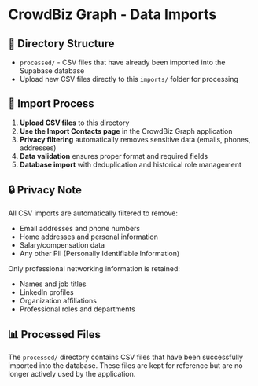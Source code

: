 # CrowdBiz Graph - Data Imports

## 📁 Directory Structure

- `processed/` - CSV files that have already been imported into the Supabase database
- Upload new CSV files directly to this `imports/` folder for processing

## 🔄 Import Process

1. **Upload CSV files** to this directory
2. **Use the Import Contacts page** in the CrowdBiz Graph application
3. **Privacy filtering** automatically removes sensitive data (emails, phones, addresses)
4. **Data validation** ensures proper format and required fields
5. **Database import** with deduplication and historical role management

## 🔒 Privacy Note

All CSV imports are automatically filtered to remove:
- Email addresses and phone numbers
- Home addresses and personal information  
- Salary/compensation data
- Any other PII (Personally Identifiable Information)

Only professional networking information is retained:
- Names and job titles
- LinkedIn profiles
- Organization affiliations
- Professional roles and departments

## 📊 Processed Files

The `processed/` directory contains CSV files that have been successfully imported into the database. These files are kept for reference but are no longer actively used by the application.
